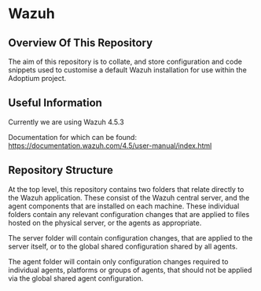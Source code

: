 # Wazuh

## Overview Of This Repository

The aim of this repository is to collate, and store configuration and code snippets used to customise a default Wazuh installation for use within the Adoptium project.

## Useful Information

Currently we are using Wazuh 4.5.3

Documentation for which can be found: https://documentation.wazuh.com/4.5/user-manual/index.html

## Repository Structure

At the top level, this repository contains two folders that relate directly to the Wazuh application. These consist of the Wazuh central server, and the agent components that are installed on each machine. These individual folders contain any relevant configuration changes that are applied to files hosted on the physical server, or the agents as appropriate.

The server folder will contain configuration changes, that are applied to the server itself, or to the global shared configuration shared by all agents.

The agent folder will contain only configuration changes required to individual agents, platforms or groups of agents, that should not be applied via the global shared agent configuration.
